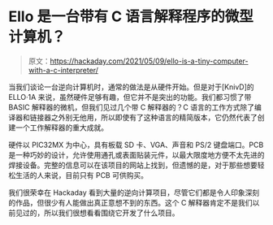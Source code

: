 # Ello 是一台带有 C 语言解释程序的微型计算机？

> 原文：<https://hackaday.com/2021/05/09/ello-is-a-tiny-computer-with-a-c-interpreter/>

当我们谈论一台逆向计算机时，通常的做法是从硬件开始。但是对于[KnivD]的 ELLO·1A 来说，虽然硬件足够有趣，但它并不是突出的功能。我们都习惯了带 BASIC 解释器的微机，但我们见过几个带 C 解释器的？C 语言的工作方式除了编译器和链接器之外别无他用，所以即使有了这种语言的精简版本，它仍然代表了创建一个工作解释器的重大成就。

硬件以 PIC32MX 为中心，具有板载 SD 卡、VGA、声音和 PS/2 键盘端口。PCB 是一种巧妙的设计，允许使用通孔或表面贴装元件，以最大限度地方便不太先进的焊接设备。完整的信息可以在该项目的网站上找到，但遗憾的是，对于那些想要轻松生活的人来说，目前只有 PCB 可供购买。

我们很荣幸在 Hackaday 看到大量的逆向计算项目，尽管它们都是令人印象深刻的作品，但很少有人能做出真正意想不到的东西。这个 C 解释器肯定不是我们以前见过的，所以我们很想看看围绕它开发了什么项目。